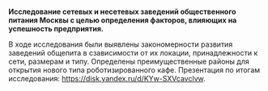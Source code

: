 **Исследование сетевых и несетевых заведений общественного питания Москвы с целью определения факторов, влияющих на успешность предприятия.**

В ходе исследования были выявлены закономерности развития заведений общепита в сзависимости от их локации, принадлежности к сети, размерам и типу. Определены преимущественные районы для открытия нового типа роботизированного кафе. Презентация по итогам исследования: https://disk.yandex.ru/d/KYw-SXVcavclvw.
